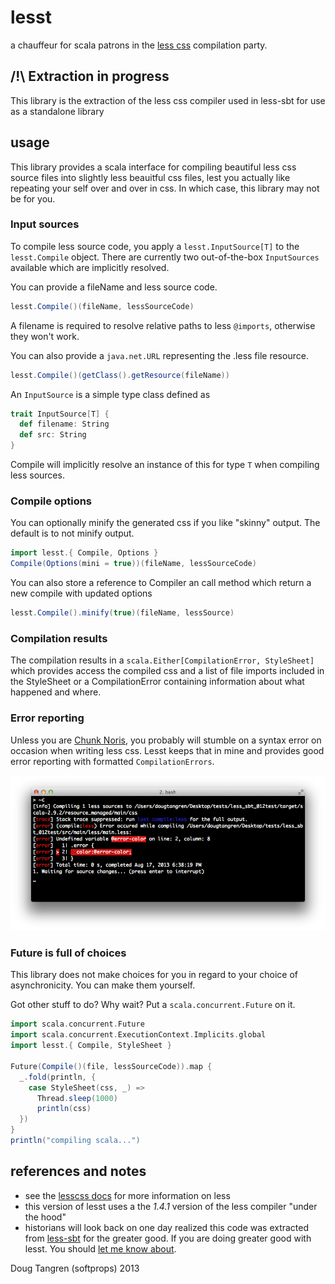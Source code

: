 # lesst

a chauffeur for scala patrons in the [less css](http://lesscss.org/) compilation party.

## /!\ Extraction in progress

This library is the extraction of the less css compiler used
in less-sbt for use as a standalone library

## usage

This library provides a scala interface for compiling beautiful less css source files into slightly less beauitful css files, lest you
actually like repeating your self over and over in css. In which case, this library may not be for you.

### Input sources

To compile less source code, you apply a `lesst.InputSource[T]` to the `lesst.Compile` object. There are currently two out-of-the-box `InputSources` available which are implicitly resolved.

You can provide a fileName and less source code.

```scala
lesst.Compile()(fileName, lessSourceCode)
```

A filename is required to resolve relative paths to less `@imports`, otherwise they won't work.

You can also provide a `java.net.URL` representing the .less file resource.

```scala
lesst.Compile()(getClass().getResource(fileName))
```

An `InputSource` is a simple type class defined as 

```scala
trait InputSource[T] {
  def filename: String
  def src: String
}
```

Compile will implicitly resolve an instance of this for type `T` when compiling less sources.

### Compile options

You can optionally minify the generated css if you like "skinny" output. The default is to not minify output.

```scala
import lesst.{ Compile, Options }
Compile(Options(mini = true))(fileName, lessSourceCode)
```

You can also store a reference to Compiler an call method which return a new compile with updated options

```scala
lesst.Compile().minify(true)(fileName, lessSource)
```

### Compilation results

The compilation results in a `scala.Either[CompilationError, StyleSheet]` which provides access the compiled css
and a list of file imports included in the StyleSheet or a CompilationError containing information about what happened and where.

### Error reporting

Unless you are [Chunk Noris](http://darcxed.wordpress.com/2012/03/19/the-ultimate-top-30-chuck-norris-the-programmer-jokes/), you probably will stumble on a syntax error on occasion when writing less css. Lesst keeps that in mine and provides good error reporting with formatted `CompilationErrors`.

![errors](errors.png)

### Future is full of choices

This library does not make choices for you in regard to your choice of asynchronicity. You can make them yourself.

Got other stuff to do? Why wait? Put a `scala.concurrent.Future` on it.

```scala
import scala.concurrent.Future
import scala.concurrent.ExecutionContext.Implicits.global
import lesst.{ Compile, StyleSheet }

Future(Compile()(file, lessSourceCode)).map {
  _.fold(println, {
    case StyleSheet(css, _) =>
      Thread.sleep(1000)
      println(css)
  })
}
println("compiling scala...")
```

## references and notes

* see the [lesscss docs](http://lesscss.org/) for more information on less
* this version of lesst uses a the _1.4.1_  version of the less compiler "under the hood"
* historians will look back on one day realized this code was extracted from [less-sbt](https://github.com/softprops/less-sbt) for the greater good. If you are doing greater good with lesst. You should [let me know about](https://twitter.com/softprops/).

Doug Tangren (softprops) 2013
